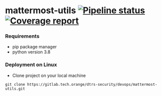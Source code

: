 # mattermost-utils  [![Pipeline status](https://gitlab.tech.orange/dtrs-security/devops/mattermost-utils/badges/master/pipeline.svg)](https://gitlab.tech.orange/dtrs-security/devops/mattermost-utils/commits/master) [![Coverage report](https://gitlab.tech.orange/dtrs-security/devops/mattermost-utils/badges/master/coverage.svg)](https://gitlab.tech.orange/dtrs-security/devops/mattermost-utils/commits/master)

### Requirements

- pip package manager
- python version 3.8

### Deployment on Linux
- Clone project on your local machine
```
git clone https://gitlab.tech.orange/dtrs-security/devops/mattermost-utils.git
```
 